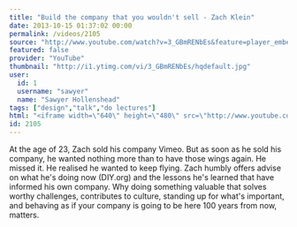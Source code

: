 ```yaml
---
title: "Build the company that you wouldn't sell - Zach Klein"
date: 2013-10-15 01:37:02 00:00
permalink: /videos/2105
source: "http://www.youtube.com/watch?v=3_GBmRENbEs&feature=player_embedded"
featured: false
provider: "YouTube"
thumbnail: "http://i1.ytimg.com/vi/3_GBmRENbEs/hqdefault.jpg"
user:
  id: 1
  username: "sawyer"
  name: "Sawyer Hollenshead"
tags: ["design","talk","do lectures"]
html: "<iframe width=\"640\" height=\"480\" src=\"http://www.youtube.com/embed/3_GBmRENbEs?wmode=transparent&feature=oembed\" frameborder=\"0\" allowfullscreen></iframe>"
id: 2105
---
```


At the age of 23, Zach sold his company Vimeo. But as soon as he sold his company, he wanted nothing more than to have those wings again. He missed it. He realised he wanted to keep flying. Zach humbly offers advise on what he's doing now (DIY.org) and the lessons he's learned that have informed his own company. Why doing something valuable that solves worthy challenges, contributes to culture, standing up for what's important, and behaving as if your company is going to be here 100 years from now, matters.